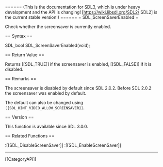 ====== (This is the documentation for SDL3, which is under heavy development and the API is changing! [https://wiki.libsdl.org/SDL2/ SDL2] is the current stable version!) ======
= SDL_ScreenSaverEnabled =

Check whether the screensaver is currently enabled.

== Syntax ==

<syntaxhighlight lang='c'>
SDL_bool SDL_ScreenSaverEnabled(void);
</syntaxhighlight>

== Return Value ==

Returns [[SDL_TRUE]] if the screensaver is enabled, [[SDL_FALSE]] if it is
disabled.

== Remarks ==

The screensaver is disabled by default since SDL 2.0.2. Before SDL 2.0.2
the screensaver was enabled by default.

The default can also be changed using
<code>[[SDL_HINT_VIDEO_ALLOW_SCREENSAVER]]</code>.

== Version ==

This function is available since SDL 3.0.0.

== Related Functions ==

:[[SDL_DisableScreenSaver]]
:[[SDL_EnableScreenSaver]]

----
[[CategoryAPI]]



